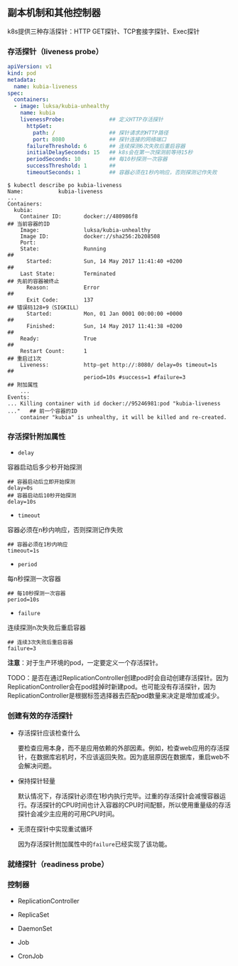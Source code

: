 ## 副本机制和其他控制器

k8s提供三种存活探针：HTTP GET探针、TCP套接字探针、Exec探针

### 存活探针（liveness probe）

```yaml
apiVersion: v1
kind: pod
metadata:
  name: kubia-liveness
spec:
  containers:
  - image: luksa/kubia-unhealthy
    name: kubia
    livenessProbe:              ## 定义HTTP存活探针
      httpGet:
        path: /                 ## 探针请求的HTTP路径
        port: 8080              ## 探针连接的网络端口
      failureThreshold: 6       ## 连续探测6次失败后重启容器
      initialDelaySeconds: 15   ## k8s会在第一次探测前等待15秒
      periodSeconds: 10         ## 每10秒探测一次容器
      successThreshold: 1       ## 
      timeoutSeconds: 1         ## 容器必须在1秒内响应，否则探测记作失败
```

```shell
$ kubectl describe po kubia-liveness
Name:           kubia-liveness
...
Containers:
  kubia:
    Container ID:       docker://480986f8                                  ## 当前容器的ID
    Image:              luksa/kubia-unhealthy
    Image ID:           docker://sha256:2b208508
    Port:
    State:              Running                                            ## 
      Started:          Sun, 14 May 2017 11:41:40 +0200                    ## 
    Last State:         Terminated                                         ## 先前的容器被终止
      Reason:           Error                                              ## 
      Exit Code:        137                                                ## 错误码128+9（SIGKILL）
      Started:          Mon, 01 Jan 0001 00:00:00 +0000                    ## 
      Finished:         Sun, 14 May 2017 11:41:38 +0200                    ## 
    Ready:              True                                               ## 
    Restart Count:      1                                                  ## 重启过1次
    Liveness:           http-get http://:8080/ delay=0s timeout=1s         ## 
                        period=10s #success=1 #failure=3                   ## 附加属性
    ...
Events:
... Killing container with id docker://95246981:pod "kubia-liveness ..."   ## 前一个容器的ID
    container "kubia" is unhealthy, it will be killed and re-created.
```

### 存活探针附加属性

- `delay`

容器启动后多少秒开始探测

```shell
## 容器启动后立即开始探测
delay=0s
## 容器启动后10秒开始探测
delay=10s
```

- `timeout`

容器必须在n秒内响应，否则探测记作失败

```shell
## 容器必须在1秒内响应
timeout=1s
```

- `period`

每n秒探测一次容器

```shell
## 每10秒探测一次容器
period=10s
```
- `failure`

连续探测n次失败后重启容器

```shell
## 连续3次失败后重启容器
failure=3
```
**注意**：对于生产环境的pod，一定要定义一个存活探针。

TODO：是否在通过ReplicationController创建pod时会自动创建存活探针。因为ReplicationController会在pod挂掉时新建pod。也可能没有存活探针，因为ReplicationController是根据标签选择器去匹配pod数量来决定是增加或减少。

### 创建有效的存活探针

- 存活探针应该检查什么

   要检查应用本身，而不是应用依赖的外部因素。例如，检查web应用的存活探针，在数据库宕机时，不应该返回失败。因为底层原因在数据库，重启web不会解决问题。

- 保持探针轻量

   默认情况下，存活探针必须在1秒内执行完毕。过重的存活探针会减慢容器运行。存活探针的CPU时间也计入容器的CPU时间配额，所以使用重量级的存活探针会减少主应用的可用CPU时间。

- 无须在探针中实现重试循环

   因为存活探针附加属性中的`failure`已经实现了该功能。

### 就绪探针（readiness probe）

### 控制器

- ReplicationController

- ReplicaSet

- DaemonSet

- Job

- CronJob